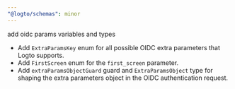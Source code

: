 ```yaml
---
"@logto/schemas": minor
---
```


add oidc params variables and types

- Add `ExtraParamsKey` enum for all possible OIDC extra parameters that Logto supports.
- Add `FirstScreen` enum for the `first_screen` parameter.
- Add `extraParamsObjectGuard` guard and `ExtraParamsObject` type for shaping the extra parameters object in the OIDC authentication request.
